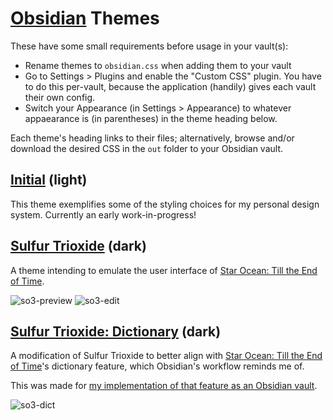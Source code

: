 # [Obsidian](https://obsidian.md) Themes

These have some small requirements before usage in your vault(s):
- Rename themes to `obsidian.css` when adding them to your vault
- Go to Settings > Plugins and enable the "Custom CSS" plugin. You have to do this per-vault, because the application (handily) gives each vault their own config.
- Switch your Appearance (in Settings > Appearance) to whatever appaearance is (in parentheses) in the theme heading below.

Each theme's heading links to their files; alternatively, browse and/or download the desired CSS in the `out` folder to your Obsidian vault.

## [Initial](./out/initial.css) (light)

This theme exemplifies some of the styling choices for my personal design system. Currently an early work-in-progress!

## [Sulfur Trioxide](./out/so3.css) (dark)

A theme intending to emulate the user interface of [Star Ocean: Till the End of Time](https://en.wikipedia.org/wiki/Star_Ocean:_Till_the_End_of_Time).

![so3-preview](../screenshots/so3-preview.png)
![so3-edit](../screenshots/so3-edit.png)

## [Sulfur Trioxide: Dictionary](./out/so3-dict.css) (dark)

A modification of Sulfur Trioxide to better align with [Star Ocean: Till the End of Time](https://en.wikipedia.org/wiki/Star_Ocean:_Till_the_End_of_Time)'s dictionary feature, which Obsidian's workflow reminds me of.

This was made for [my implementation of that feature as an Obsidian vault](https://github.com/EnMod/obsidian-so3-dictionary).

![so3-dict](../screenshots/so3-dict.png)
